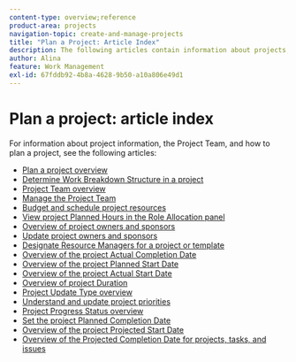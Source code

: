 ```yaml
---
content-type: overview;reference
product-area: projects
navigation-topic: create-and-manage-projects
title: "Plan a Project: Article Index"
description: The following articles contain information about projects, the Project Team, and how to plan a project. 
author: Alina
feature: Work Management
exl-id: 67fddb92-4b8a-4628-9b50-a10a806e49d1
---
```

# Plan a project: article index

<!-- Audited: 4/2025 -->

For information about project information, the Project Team, and how to plan a project, see the following articles:

* [Plan a project overview](../../../manage-work/projects/planning-a-project/plan-project.md) 
* [Determine Work Breakdown Structure in a project](../../../manage-work/projects/planning-a-project/determine-project-work-breakdown-structure.md) 
* [Project Team overview](../../../manage-work/projects/planning-a-project/project-team-overview.md) 
* [Manage the Project Team](../../../manage-work/projects/planning-a-project/manage-project-team.md) 
* [Budget and schedule project resources](../../../manage-work/projects/planning-a-project/budget-and-schedule-project-resources.md) 
* [View project Planned Hours in the Role Allocation panel](../../../manage-work/projects/planning-a-project/view-planed-hours-in-role-allocation-panel.md) 
* [Overview of project owners and sponsors](../../../manage-work/projects/planning-a-project/project-owners-and-sponsors.md) 
* [Update project owners and sponsors](../../../manage-work/projects/planning-a-project/update-project-owners-and-sponsors.md) 
* [Designate Resource Managers for a project or template](../../../manage-work/projects/planning-a-project/designate-resource-managers-for-projects-and-templates.md) 
* [Overview of the project Actual Completion Date](../../../manage-work/projects/planning-a-project/project-actual-completion-date.md) 
* [Overview of the project Planned Start Date](../../../manage-work/projects/planning-a-project/project-planned-start-date.md) 
* [Overview of the project Actual Start Date](../../../manage-work/projects/planning-a-project/project-actual-start-date.md) 
* [Overview of project Duration](../../../manage-work/projects/planning-a-project/project-duration.md) 
* [Project Update Type overview](../../../manage-work/projects/planning-a-project/project-update-type-overview.md) 
* [Understand and update project priorities](../../../manage-work/projects/planning-a-project/project-priority.md) 
* [Project Progress Status overview](../../../manage-work/projects/planning-a-project/project-progress-status.md) 
* [Set the project Planned Completion Date](../../../manage-work/projects/planning-a-project/project-planned-completion-date.md) 
* [Overview of the project Projected Start Date](../../../manage-work/projects/planning-a-project/project-projected-start-date.md) 
* [Overview of the Projected Completion Date for projects, tasks, and issues](../../../manage-work/projects/planning-a-project/project-projected-completion-date.md)
